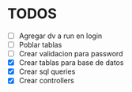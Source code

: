 # TODOS

- [ ] Agregar dv a run en login
- [ ] Poblar tablas
- [ ] Crear validacion para password
- [x] Crear tablas para base de datos
- [x] Crear sql queries
- [x] Crear controllers
